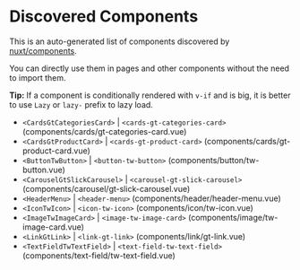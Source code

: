 # Discovered Components

This is an auto-generated list of components discovered by [nuxt/components](https://github.com/nuxt/components).

You can directly use them in pages and other components without the need to import them.

**Tip:** If a component is conditionally rendered with `v-if` and is big, it is better to use `Lazy` or `lazy-` prefix to lazy load.

- `<CardsGtCategoriesCard>` | `<cards-gt-categories-card>` (components/cards/gt-categories-card.vue)
- `<CardsGtProductCard>` | `<cards-gt-product-card>` (components/cards/gt-product-card.vue)
- `<ButtonTwButton>` | `<button-tw-button>` (components/button/tw-button.vue)
- `<CarouselGtSlickCarousel>` | `<carousel-gt-slick-carousel>` (components/carousel/gt-slick-carousel.vue)
- `<HeaderMenu>` | `<header-menu>` (components/header/header-menu.vue)
- `<IconTwIcon>` | `<icon-tw-icon>` (components/icon/tw-icon.vue)
- `<ImageTwImageCard>` | `<image-tw-image-card>` (components/image/tw-image-card.vue)
- `<LinkGtLink>` | `<link-gt-link>` (components/link/gt-link.vue)
- `<TextFieldTwTextField>` | `<text-field-tw-text-field>` (components/text-field/tw-text-field.vue)
